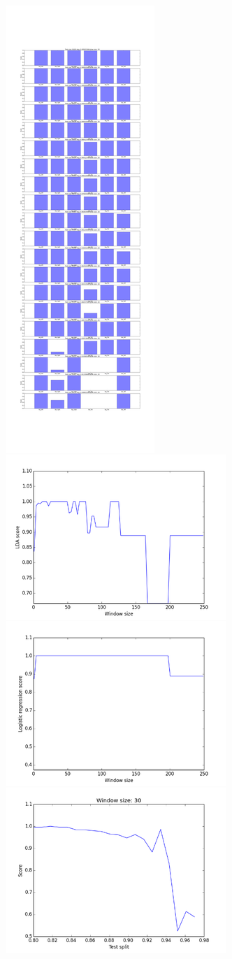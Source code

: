 ![graph](diff_test_size_bars_windsize20.png)
![graph](window_size_vs_ldascore.png)
![graph](window_size_vs_logscore.png)
![graph](relation_winsize30.png)
